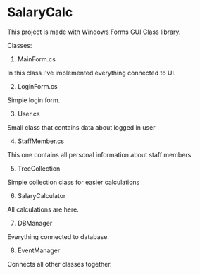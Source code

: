 # SalaryCalc
This project is made with Windows Forms GUI Class library. 

Classes:

1. MainForm.cs

In this class I've implemented everything connected to UI.

2. LoginForm.cs

Simple login form.

3. User.cs

Small class that contains data about logged in user

4. StaffMember.cs

This one contains all personal information about staff members.

5. TreeCollection

Simple collection class for easier calculations

6. SalaryCalculator

All calculations are here.

7. DBManager

Everything connected to database.

8. EventManager

Connects all other classes together.

